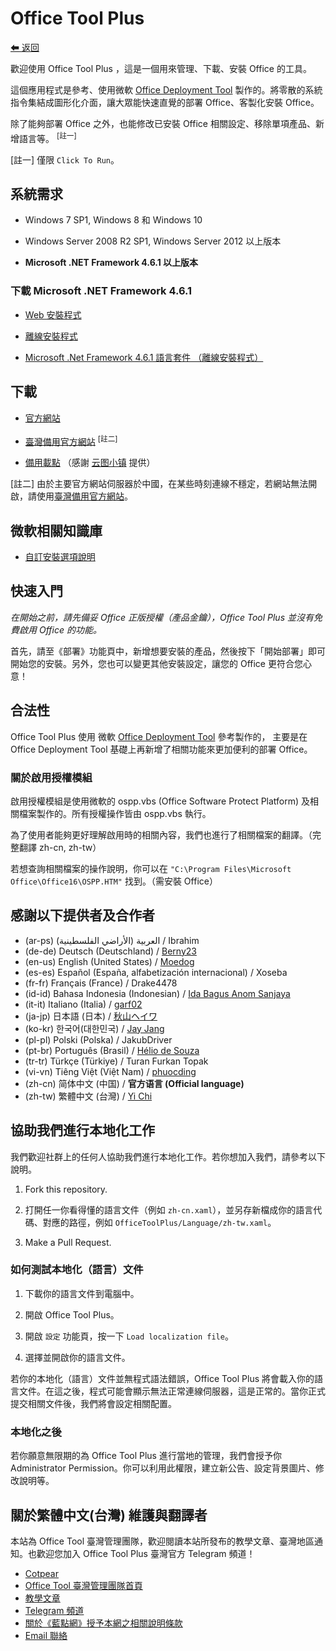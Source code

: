 # Office Tool Plus

[⬅ 返回](https://github.com/YerongAI/Office-Tool)

歡迎使用 Office Tool Plus ，這是一個用來管理、下載、安裝 Office 的工具。

這個應用程式是參考、使用微軟 [Office Deployment Tool](https://docs.microsoft.com/zh-tw/DeployOffice/overview-of-the-office-2016-deployment-tool) 製作的。將零散的系統指令集結成圖形化介面，讓大眾能快速直覺的部署 Office、客製化安裝 Office。

除了能夠部署 Office 之外，也能修改已安裝 Office 相關設定、移除單項產品、新增語言等。 <sup>[註一]</sup>

[註一] 僅限 `Click To Run`。

## 系統需求

 - Windows 7 SP1, Windows 8 和 Windows 10

 - Windows Server 2008 R2 SP1, Windows Server 2012 以上版本

 - **Microsoft .NET Framework 4.6.1 以上版本**

### 下載 Microsoft .NET Framework 4.6.1

 - [Web 安裝程式](http://go.microsoft.com/fwlink/?LinkId=780597)

 - [離線安裝程式](http://go.microsoft.com/fwlink/?LinkId=780601)

 - [Microsoft .Net Framework 4.6.1 語言套件 （離線安裝程式）](http://go.microsoft.com/fwlink/?LinkId=780604)

## 下載

 - [官方網站](https://otp.landian.vip/)

 - [臺灣備用官方網站](https://otp.cotpear.com/zh-tw/) <sup>[註二]</sup>

 - [備用載點](https://delivery.yuntu.dev/office-tool/) （感謝 [云图小镇](https://www.yuntu.dev/) 提供）

[註二] 由於主要官方網站伺服器於中國，在某些時刻連線不穩定，若網站無法開啟，請使用[臺灣備用官方網站](https://otp.cotpear.com/zh-tw/)。

## 微軟相關知識庫

- [自訂安裝選項說明](https://docs.microsoft.com/zh-tw/DeployOffice/configuration-options-for-the-office-2016-deployment-tool)

## 快速入門

*在開始之前，請先備妥 Office 正版授權（產品金鑰），Office Tool Plus 並沒有免費啟用 Office 的功能。*

首先，請至《部署》功能頁中，新增想要安裝的產品，然後按下「開始部署」即可開始您的安裝。另外，您也可以變更其他安裝設定，讓您的 Office 更符合您心意！

## 合法性

Office Tool Plus 使用 微軟 [Office Deployment Tool](https://docs.microsoft.com/zh-tw/DeployOffice/overview-of-the-office-2016-deployment-tool) 參考製作的，
主要是在 Office Deployment Tool 基礎上再新增了相關功能來更加便利的部署 Office。

### 關於啟用授權模組

啟用授權模組是使用微軟的 ospp.vbs (Office Software Protect Platform) 及相關檔案製作的。所有授權操作皆由 ospp.vbs 執行。

為了使用者能夠更好理解啟用時的相關內容，我們也進行了相關檔案的翻譯。（完整翻譯 zh-cn, zh-tw）

若想查詢相關檔案的操作說明，你可以在 ````"C:\Program Files\Microsoft Office\Office16\OSPP.HTM"```` 找到。（需安裝 Office）

## 感謝以下提供者及合作者

- (ar-ps) العربية (الأراضي الفلسطينية) / Ibrahim
- (de-de) Deutsch (Deutschland) / [Berny23](https://steamcommunity.com/id/Berny23)
- (en-us) English (United States) / [Moedog](https://prprpr.love)
- (es-es) Español (España, alfabetización internacional) / Xoseba
- (fr-fr) Français (France) / Drake4478
- (id-id) Bahasa Indonesia (Indonesian) / [Ida Bagus Anom Sanjaya](https://fb.me/Anom.Sanjaya17)
- (it-it) Italiano (Italia) / [garf02](https://github.com/garf02)
- (ja-jp) 日本語 (日本) / [秋山ヘイワ](https://github.com/akio1321)
- (ko-kr) 한국어(대한민국) / [Jay Jang](http://www.yaeyaya.com)
- (pl-pl) Polski (Polska) / JakubDriver
- (pt-br) Português (Brasil) / [Hélio de Souza](https://tinyurl.com/hdstec)
- (tr-tr) Türkçe (Türkiye) / Turan Furkan Topak
- (vi-vn) Tiêng Việt (Việt Nam) / [phuocding](https://github.com/phuocding)
- (zh-cn) 简体中文 (中国) / **官方语言 (Official language)**
- (zh-tw) 繁體中文 (台灣) / [Yi Chi](https://www.cotpear.com)

## 協助我們進行本地化工作

我們歡迎社群上的任何人協助我們進行本地化工作。若你想加入我們，請參考以下說明。

1. Fork this repository.

2. 打開任一你看得懂的語言文件（例如 ````zh-cn.xaml````），並另存新檔成你的語言代碼、對應的路徑，例如 ````OfficeToolPlus/Language/zh-tw.xaml````。

3. Make a Pull Request.

### 如何測試本地化（語言）文件

1. 下載你的語言文件到電腦中。

2. 開啟 Office Tool Plus。

3. 開啟 `設定` 功能頁，按一下 ````Load localization file````。

4. 選擇並開啟你的語言文件。

若你的本地化（語言）文件並無程式語法錯誤，Office Tool Plus 將會載入你的語言文件。在這之後，程式可能會顯示無法正常連線伺服器，這是正常的。當你正式提交相關文件後，我們將會設定相關配置。

### 本地化之後

若你願意無限期的為 Office Tool Plus 進行當地的管理，我們會授予你 Administrator Permission。你可以利用此權限，建立新公告、設定背景圖片、修改說明等。

## 關於繁體中文(台灣) 維護與翻譯者

本站為 Office Tool 臺灣管理團隊，歡迎閱讀本站所發布的教學文章、臺灣地區通知。也歡迎您加入 Office Tool Plus 臺灣官方 Telegram 頻道！
 - [Cotpear](https://www.cotpear.com)
 - [Office Tool 臺灣管理團隊首頁](https://www.cotpear.com/p/office-tool-taiwan-official-website.html)
 - [教學文章](https://www.cotpear.com/search/label/Office)
 - [Telegram 頻道](https://t.me/ot_channel_tw)
 - [關於《藍點網》授予本網之相關說明條款](https://policies.cotpear.com/terms/)
 - [Email 聯絡](customer@cotpear.com)
